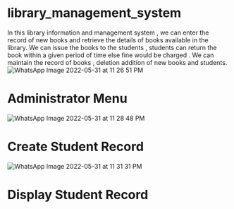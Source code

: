 # library_management_system
In this library information and management system , we can enter the record of new books and retrieve the details of books available in the library. We can issue the books to the students , students can return the book within a given period of time else fine would be charged . We can maintain the record of books , deletion addition of new books and students.
![WhatsApp Image 2022-05-31 at 11 26 51 PM](https://user-images.githubusercontent.com/73352918/171259972-5635745a-efda-48af-976a-8428cdea4e5c.jpeg)
# Administrator Menu
![WhatsApp Image 2022-05-31 at 11 28 48 PM](https://user-images.githubusercontent.com/73352918/171261221-a810cbcd-a058-492a-a248-fc9a1c0fbbd2.jpeg)
# Create Student Record
![WhatsApp Image 2022-05-31 at 11 31 31 PM](https://user-images.githubusercontent.com/73352918/171261467-36708ff4-24fa-42f7-8ee1-34f62783bbd4.jpeg)
# Display Student Record
